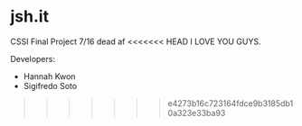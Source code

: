 # jsh.it
CSSI Final Project 7/16
dead af
<<<<<<< HEAD
I LOVE YOU GUYS.

Developers:
- Hannah Kwon
- Sigifredo Soto







>>>>>>> e4273b16c723164fdce9b3185db10a323e33ba93

